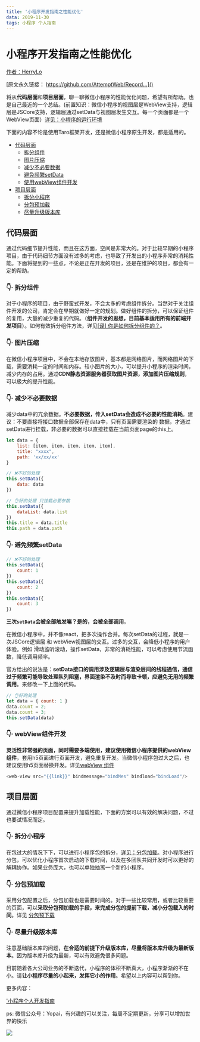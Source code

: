 ```yaml
---
title: '小程序开发指南之性能优化'
data: 2019-11-30
tags: 小程序 个人指南
---
```

# 小程序开发指南之性能优化

[作者：HerryLo](https://github.com/HerryLo)

[原文永久链接： https://github.com/AttemptWeb/Record...]()

将从**代码层面**和**项目层面**，聊一聊微信小程序的性能优化问题，希望有所帮助。也是自己最近的一个总结。(前置知识：微信小程序的视图层是WebView支持，逻辑层是JSCore支持，逻辑层通过setData与视图层发生交互。每一个页面都是一个WebView页面）[详见：小程序的运行环境](https://developers.weixin.qq.com/miniprogram/dev/framework/runtime/env.html)

下面的内容不论是使用Taro框架开发，还是微信小程序原生开发，都是适用的。

* [代码层面](#代码层面)
    * [拆分组件](#👇·-拆分组件)
    * [图片压缩](#👇·-图片压缩)
    * [减少不必要数据](#👇·-减少不必要数据)
    * [避免频繁setData](#👇·-避免频繁setdata)
    * [使用webView组件开发](#👇·-使用webView组件开发)
* [项目层面](#项目层面)
    * [拆分小程序](#👇·-拆分小程序)
    * [分包预加载](#👇·-分包预加载)
    * [尽量升级版本库](#👇·-尽量升级版本库)

## 代码层面

通过代码细节提升性能，而且在这方面，空间是非常大的。对于比较早期的小程序项目，由于代码细节方面没有过多的考虑，也导致了开发出的小程序非常的消耗性能。下面将提到的一些点，不论是正在开发的项目，还是在维护的项目，都会有一定的帮助。

### 👇· 拆分组件

对于小程序的项目，由于野蛮式开发，不会太多的考虑组件拆分。当然对于关注组件开发的公司，肯定会在早期就做好一定的规划。做好组件的拆分，可以保证组件的复用，大量的减少重复的代码。（**组件开发的思想，目前基本适用所有的前端开发项目**）。如何有效拆分组件方法，详见[[译] 你是如何拆分组件的？](https://juejin.im/post/59aa7f8c6fb9a024747f13b7)。

### 👇· 图片压缩

在微信小程序项目中，不会在本地存放图片，基本都是网络图片，而网络图片的下载，需要消耗一定的时间和内存。较小图片的大小，可以提升小程序的渲染时间，减少内存的占用。通过**CDN静态资源服务器获取图片资源，添加图片压缩规则**，可以极大的提升性能。

### 👇· 减少不必要数据

减少data中的亢余数据。**不必要数据，传入setData会造成不必要的性能消耗**。建议：不要直接将接口数据全部保存在data中，只有页面需要渲染的 数据，才通过setData进行挂载，非必要的数据可以直接挂载在当前页面page的this上。

```javascript
let data = {
    list: [item, item, item, item, item],
    title: "xxxx",
    path: 'xx/xx/xx'
}
```

```javascript
// ❌不好的处理
this.setData({
    data: data
})

// 👌好的处理 只挂载必要参数
this.setData({
    dataList: data.list
})
this.title = data.title
this.path = data.path
```

### 👇· 避免频繁setData

```javascript
// ❌不好的处理
this.setData({
    count: 1
})
this.setData({
    count: 2
})
this.setData({
    count: 3
})
```
**三次```setData```会被全部触发嘛？是的，会被全部调用**。

在微信小程序中，并不像react，把多次操作合并。每次setData的过程，就是一次JSCore逻辑层 和 webView视图层的交互。过多的交互，会降低小程序的用户体验。例如 滑动监听滚动，操作setData，非常的消耗性能，可以考虑使用节流函数，降低调用频率。

官方给出的说法是：**setData接口的调用涉及逻辑层与渲染层间的线程通信，通信过于频繁可能导致处理队列阻塞，界面渲染不及时而导致卡顿，应避免无用的频繁调用**。来修改一下上面的代码。

```javascript
// 👌好的处理
let data = { count: 1 }
data.count = 2;
data.count = 3;
this.setData(data)
```
### 👇· webView组件开发

**灵活性非常强的页面，同时需要多端使用，建议使用微信小程序提供的webView组件**，套用h5页面进行页面开发，避免重复开发。当微信小程序包过大之后，也建议使用h5页面替换开发。详见[webView 组件](https://developers.weixin.qq.com/miniprogram/dev/component/web-view.html)

```javascript
<web-view src="{{link}}" bindmessage="bindMes" bindload="bindLoad"/>
```

## 项目层面

通过微信小程序项目配置来提升加载性能，下面的方案可以有效的解决问题，不过也要试情况而定。

### 👇· 拆分小程序

在包过大的情况下下，可以进行小程序包的拆分，[详见：分包加载](https://developers.weixin.qq.com/miniprogram/dev/framework/subpackages.html)。对小程序进行分包，可以优化小程序首次启动的下载时间，以及在多团队共同开发时可以更好的解耦协作。如果业务庞大，也可以单独抽离一个新的小程序。

### 👇· 分包预加载

采用分包配置之后，分包加载也是需要时间的。对于一些比较常用，或者比较重要的页面，可以**采取分包预加载的手段，来完成分包的提前下载，减小分包载入的时间**。详见 [分包预下载](https://developers.weixin.qq.com/miniprogram/dev/framework/subpackages/preload.html)

### 👇· 尽量升级版本库

注意基础版本库的问题，**在合适的前提下升级版本库，尽量将版本库升级为最新版本**。因为版本库升级为最新，可以有效避免很多问题。

目前随着各大公司业务的不断迭代，小程序的体积不断真大，小程序渐渐的不在小。请**让小程序尽量的小起来，发挥它小的作用**。希望以上内容可以帮到你。

更多内容：

['小程序个人开发指南](https://didiheng.com/front/2019-07-22.html)

ps: 微信公众号：Yopai，有兴趣的可以关注，每周不定期更新，分享可以增加世界的快乐

![](/webChat1.png)